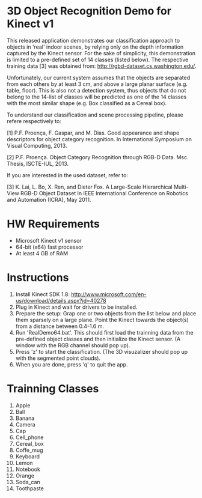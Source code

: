 3D Object Recognition Demo for Kinect v1
=======================

This released application demonstrates our classification approach to objects in 'real' indoor scenes, by relying
only on the depth information captured by the Kinect sensor. For the sake of simplicity, this demonstration is limited to
a pre-defined set of 14 classes (listed below). The respective training data [3] was obtained from: http://rgbd-dataset.cs.washington.edu/.

Unfortunately, our current system assumes that the objects are separated from each others by at least 3 cm, and above a large planar surface (e.g. table, floor).
This is also not a detection system, thus objects that do not belong to the 14-list of classes will be
predicted as one of the 14 classes with the most similar shape (e.g. Box classified as a Cereal box).

To understand our classification and scene processing pipeline, please refere respectively to:

[1] P.F. Proença, F. Gaspar, and M. Dias. Good appearance and shape descriptors for object category recognition.
In International Symposium on Visual Computing, 2013.

[2] P.F. Proença. Object Category Recognition through RGB-D Data. Msc. Thesis, ISCTE-IUL, 2013.

If you are interested in the used dataset, refer to: 

[3] K. Lai, L. Bo, X. Ren, and Dieter Fox. A Large-Scale Hierarchical Multi-View RGB-D Object Dataset 
In IEEE International Conference on Robotics and Automation (ICRA), May 2011. 

HW Requirements
=======================

- Microsoft Kinect v1 sensor
- 64-bit (x64) fast processor
- At least 4 GB of RAM

Instructions
=======================

1. Install Kinect SDK 1.8: http://www.microsoft.com/en-us/download/details.aspx?id=40278
2. Plug in Kinect and wait for drivers to be installed.
4. Prepare the setup: Grap one or two objects from the list below and place them sparsely on a large plane.
   Point the Kinect towards the object(s) from a distance between 0.4-1.6 m.
3. Run 'RealDemo64.bat'.
   This should first load the trainning data from the pre-defined object classes and then
   initialize the Kinect sensor. (A window with the RGB channel should pop up).
5. Press 'z' to start the classification. (The 3D visuzalizer should pop up with the segmented point clouds).
6. When you are done, press 'q' to quit the app.


Trainning Classes
=======================

1. Apple
2. Ball
3. Banana
4. Camera
5. Cap
6. Cell_phone
7. Cereal_box
8. Coffe_mug
9. Keyboard
10. Lemon
11. Notebook
12. Orange
13. Soda_can
14. Toothpaste
